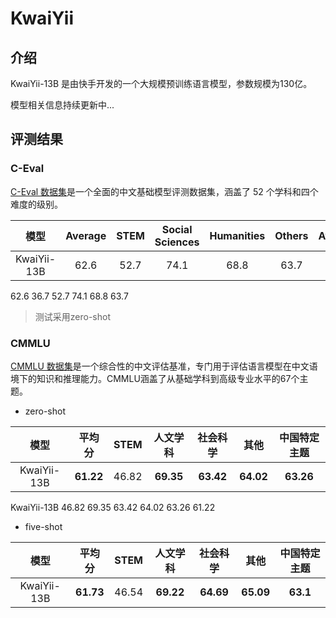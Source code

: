 # KwaiYii

## 介绍

KwaiYii-13B 是由快手开发的一个大规模预训练语言模型，参数规模为130亿。

模型相关信息持续更新中...


## 评测结果

### C-Eval


[C-Eval 数据集](https://cevalbenchmark.com/index.html)是一个全面的中文基础模型评测数据集，涵盖了 52 个学科和四个难度的级别。


|            模型             |  Average  |  STEM     | Social Sciences | Humanities      | Others     | Avg(Hard) |
| :-------------------------: | :-------: | :-------: | :-------------: | :-------------: | :--------: | :-------: |
|        KwaiYii-13B            |  62.6    |  52.7    |  74.1         |    68.8    |   63.7 |  36.7 |

62.6	36.7	52.7	74.1	68.8	63.7

> 测试采用zero-shot

### CMMLU


[CMMLU 数据集](https://github.com/haonan-li/CMMLU/)是一个综合性的中文评估基准，专门用于评估语言模型在中文语境下的知识和推理能力。CMMLU涵盖了从基础学科到高级专业水平的67个主题。

* zero-shot

| 模型                 |   平均分  |   STEM    | 人文学科  | 社会科学 |   其他    | 中国特定主题 |
| :------------------: | :-------: | :-------: | :-------: | :------: | :-------: | :----------: |
|   KwaiYii-13B        | **61.22** | 46.82 | **69.35**| **63.42** | **64.02** | **63.26**    |
KwaiYii-13B	46.82	69.35	63.42	64.02	63.26	61.22

* five-shot

| 模型                 |   平均分  |   STEM    | 人文学科  | 社会科学 |   其他    | 中国特定主题 |
| :------------------: | :-------: | :-------: | :-------: | :------: | :-------: | :----------: |
|   KwaiYii-13B        | **61.73** | 46.54 | **69.22**| **64.69** | **65.09** | **63.1**    |
